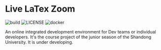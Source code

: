 # Live LaTex Zoom

![build](https://img.shields.io/appveyor/ci/ai-shandong-university/live-coding-zoom.svg?style=flat-square) ![LICENSE](https://img.shields.io/github/license/ai-shandong-university/live-coding-zoom.svg?style=flat-square) ![docker](https://img.shields.io/docker/automated/ai-shandong-university/live-coding-zoom.svg?style=flat-square)

An online integrated development environment for Dev teams or individual developers. It's the course project of the junior season of the Shandong University. It is under developing.



